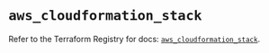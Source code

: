 # `aws_cloudformation_stack`

Refer to the Terraform Registry for docs: [`aws_cloudformation_stack`](https://registry.terraform.io/providers/hashicorp/aws/5.80.0/docs/resources/cloudformation_stack).
